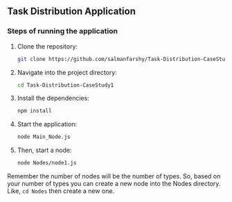 ## Task Distribution Application


### Steps of running the application

1. Clone the repository:

   ```bash
   git clone https://github.com/salmanfarshy/Task-Distribution-CaseStudy1.git
   ```

2. Navigate into the project directory:

   ```bash
   cd Task-Distribution-CaseStudy1
   ```

3. Install the dependencies:

   ```bash
   npm install
   ```

4. Start the application:

   ```bash
   node Main_Node.js
   ```

5. Then, start a node:
   ```bash
   node Nodes/node1.js
   ```

Remember the number of nodes will be the number of types. So, based on your number of types you can create a new node into the Nodes directory. Like, `cd Nodes` then create a new one.
